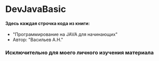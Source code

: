 # DevJavaBasic
#### Здесь каждая строчка кода из книги:
* "Программирование на JAVA для начинающих"
* Автор: "Васильев А.Н."



### Исключительно для моего личного изучения материала